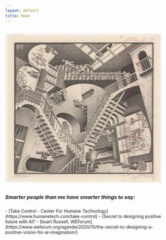 ```yaml
---
layout: default
title: Home
---
```

<br />
<img class="center-img" src="assets/images/relativity.jpg" />

<h3 style="padding:2% 1% 2% 0%;">
  <em>
    Smarter people than me have smarter things to say:
  </em>
</h3>
  - [Take Control - Center For Humane Technology](https://www.humanetech.com/take-control)
  - [Secret to designing positive future with AI? - Stuart Russell, WEForum](https://www.weforum.org/agenda/2020/10/the-secret-to-designing-a-positive-vision-for-ai-imagination/)

<br />
